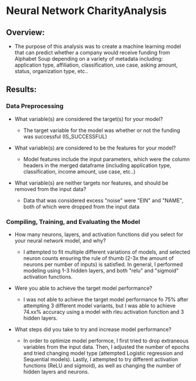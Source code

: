 # Neural Network CharityAnalysis

## Overview: 
- The purpose of this analysis was to create a machine learning model that can predict whether a company would receive funding from Alphabet Soup depending on a variety of metadata including: application type, affiliation, classification, use case, asking amount, status, organization type, etc..

## Results:
### Data Preprocessing
- What variable(s) are considered the target(s) for your model?
  - The target variable for the model was whether or not the funding was successful (IS_SUCCESSFUL)

- What variable(s) are considered to be the features for your model?
  - Model features include the input parameters, which were the column headers in the merged dataframe (including application type, classification, income amount, use case, etc..)

- What variable(s) are neither targets nor features, and should be removed from the input data?
  - Data that was considered excess "noise" were "EIN" and "NAME", both of which were dropped from the input data

### Compiling, Training, and Evaluating the Model
- How many neurons, layers, and activation functions did you select for your neural network model, and why?
  - I attempted to fit multiple different variations of models, and selected neuron counts ensuring the  rule of thumb (2-3x the amount of neurons per number of inputs) is satisfied. In general, I performed modeling using 1-3 hidden layers, and both "relu" and "sigmoid" activation functions.
  
- Were you able to achieve the target model performance?
  - I was not able to achieve the target model performance fo 75% after attempting 3 different model variants, but I was able to achieve 74.xx% accuracy using a model with rleu activation function and 3 hidden layers.
  
- What steps did you take to try and increase model performance?
  - In order to optimize model performce, I first tried to drop extraneous variables from the input data. Then, I adjusted the number of epochs and tried changing model type (attempted Logistic regression and Sequential models). Lastly, I attempted to try different activation functions (ReLU and sigmoid), as well as changing the number of hidden layers and neurons. 
